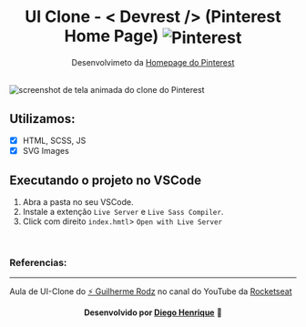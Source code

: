 <h1 align="center">
UI Clone - < Devrest /> (Pinterest Home Page)
<img alt="Pinterest" align="center" src="https://img.shields.io/badge/Pinterest -%23E60023.svg?style=for-the-badge&logo=Pinterest&logoColor=white"/>
</h1>

<p align="center">Desenvolvimeto da <a href="https://pinterest.com">Homepage do Pinterest</a></p>
<br>
<img src="./assets/screen.gif" alt="screenshot de tela animada do clone do Pinterest">

<br>

## Utilizamos:

- [x] HTML, SCSS, JS
- [x] SVG Images

## Executando o projeto no VSCode

1. Abra a pasta no seu VSCode.
2. Instale a extenção `Live Server` e `Live Sass Compiler`.
3. Click com direito `index.hmtl`> `Open with Live Server`

<br>

### Referencias:
---
Aula de UI-Clone do <a href="https://github.com/guilhermerodz">⚡ Guilherme Rodz</a> no canal do YouTube da <a href="https://www.youtube.com/watch?v=XdqD8qi44Cg">Rocketseat</a>
<br>
<p align="center"><strong>Desenvolvido por <a href="https://www.linkedin.com/in/diego-henrique-sg">Diego Henrique</a></strong> 🚀</p>